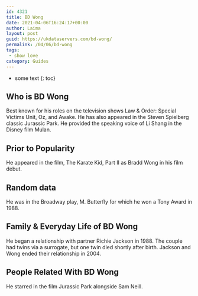 ```yaml
---
id: 4321
title: BD Wong
date: 2021-04-06T16:24:17+00:00
author: Laima
layout: post
guid: https://ukdataservers.com/bd-wong/
permalink: /04/06/bd-wong
tags:
 - show love
category: Guides
---
```


* some text
{: toc}


## Who is BD Wong
                  
                  
                  
Best known for his roles on the television shows Law & Order: Special Victims Unit, Oz, and Awake. He has also appeared in the Steven Spielberg classic Jurassic Park. He provided the speaking voice of Li Shang in the Disney film Mulan. 
                  
              
            
              
            
                
                
                
## Prior to Popularity
                  
                  
                  
He appeared in the film, The Karate Kid, Part II as Bradd Wong in his film debut.
                  
              
            
              
            
                
                
                
## Random data
                  
                  
                  
He was in the Broadway play, M. Butterfly for which he won a Tony Award in 1988. 
                  
              
            
              
            
                
                
                
## Family & Everyday Life of BD Wong
                  
                  
                  
He began a relationship with partner Richie Jackson in 1988. The couple had twins via a surrogate, but one twin died shortly after birth. Jackson and Wong ended their relationship in 2004. 
                  
              
            
              
            
                
                
                
## People Related With BD Wong
                  
                  
                  
He starred in the film Jurassic Park alongside Sam Neill.
                  
              
            
              
            
                
              
            
              
              
            
            
              
            
          
          
          